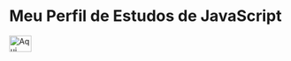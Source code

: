 <h1>
  Meu Perfil de Estudos de <strong>JavaScript</strong>
</h1>

<div style="display: inline_block">
  
  <img align="center" alt="Aqui tem um código de JS" height="30" width="40"
       src="https://cdn.jsdelivr.net/gh/devicons/devicon/icons/javascript/javascript-original.svg" />
</div>
